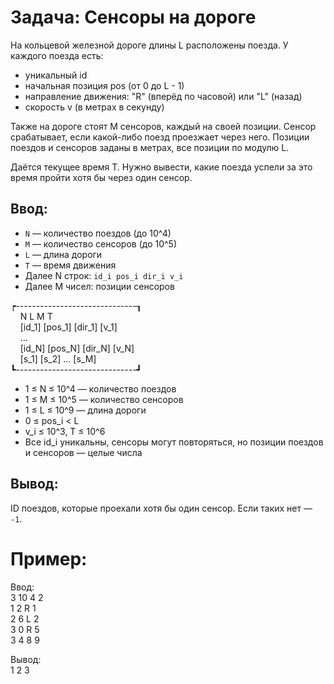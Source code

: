 # Задача: Сенсоры на дороге

На кольцевой железной дороге длины L расположены поезда.
У каждого поезда есть:
- уникальный id
- начальная позиция pos (от 0 до L - 1)
- направление движения: "R" (вперёд по часовой) или "L" (назад)
- скорость v (в метрах в секунду)

Также на дороге стоят M сенсоров, каждый на своей позиции.
Сенсор срабатывает, если какой-либо поезд проезжает через него.
Позиции поездов и сенсоров заданы в метрах, все позиции по модулю L.

Даётся текущее время T. Нужно вывести, какие поезда успели за это время пройти хотя бы через один сенсор.


## Ввод:
- `N` — количество поездов (до 10^4)
- `M` — количество сенсоров (до 10^5)
- `L` — длина дороги
- `T` — время движения
- Далее N строк: `id_i pos_i dir_i v_i`
- Далее M чисел: позиции сенсоров
  
┍------------------------------┒  
&nbsp;&nbsp;&nbsp;&nbsp;N L M T  
&nbsp;&nbsp;&nbsp;&nbsp;[id_1] [pos_1] [dir_1] [v_1]  
&nbsp;&nbsp;&nbsp;&nbsp;...  
&nbsp;&nbsp;&nbsp;&nbsp;[id_N] [pos_N] [dir_N] [v_N]  
&nbsp;&nbsp;&nbsp;&nbsp;[s_1] [s_2] ... [s_M]  
┗------------------------------┛  

- 1 ≤ N ≤ 10^4 — количество поездов
- 1 ≤ M ≤ 10^5 — количество сенсоров
- 1 ≤ L ≤ 10^9 — длина дороги
- 0 ≤ pos_i < L
- v_i ≤ 10^3, T ≤ 10^6
- Все id_i уникальны, сенсоры могут повторяться, но позиции поездов и сенсоров — целые числа

## Вывод:
ID поездов, которые проехали хотя бы один сенсор. Если таких нет — `-1`.

# Пример:
Ввод:  
3 10 4 2  
1 2 R 1  
2 6 L 2  
3 0 R 5  
3 4 8 9  

Вывод:  
1 2 3
